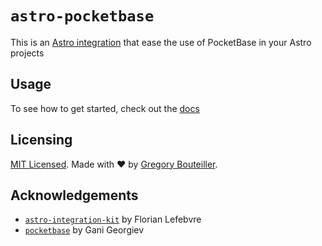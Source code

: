 # `astro-pocketbase`

This is an [Astro integration](https://docs.astro.build/en/guides/integrations-guide/) that ease the use of PocketBase in your Astro projects

## Usage

To see how to get started, check out the [docs](https://astro-pocketbase-five.vercel.app)

## Licensing

[MIT Licensed](https://github.com/gbouteiller/astro-pocketbase/blob/main/LICENSE). Made with ❤️ by [Gregory Bouteiller](https://github.com/gbouteiller).

## Acknowledgements

- [`astro-integration-kit`](https://github.com/florian-lefebvre/astro-integration-kit) by Florian Lefebvre
- [`pocketbase`](https://github.com/pocketbase/js-sdk) by Gani Georgiev
  